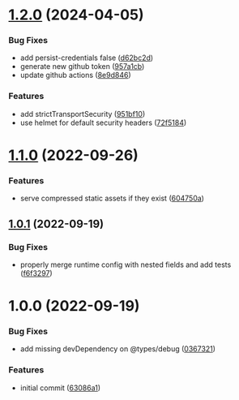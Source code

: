 # [1.2.0](https://github.com/versori/spa-server/compare/v1.1.0...v1.2.0) (2024-04-05)


### Bug Fixes

* add persist-credentials false ([d62bc2d](https://github.com/versori/spa-server/commit/d62bc2d26ee34ba37470f0594d36c2f81a4b8705))
* generate new github token ([957a1cb](https://github.com/versori/spa-server/commit/957a1cb4441a8739ae4f846c3ab8f52026ab3634))
* update github actions ([8e9d846](https://github.com/versori/spa-server/commit/8e9d8463891ab9c22323cb353e09d9a471facad7))


### Features

* add strictTransportSecurity ([951bf10](https://github.com/versori/spa-server/commit/951bf10ca737a792ce58e0cc08f7745e9ade6524))
* use helmet for default security headers ([72f5184](https://github.com/versori/spa-server/commit/72f5184793a9e09621c5d76355823593da8ae803))

# [1.1.0](https://github.com/versori/spa-server/compare/v1.0.1...v1.1.0) (2022-09-26)


### Features

* serve compressed static assets if they exist ([604750a](https://github.com/versori/spa-server/commit/604750ac8d9098604bac11ac49181beaec446892))

## [1.0.1](https://github.com/versori/spa-server/compare/v1.0.0...v1.0.1) (2022-09-19)


### Bug Fixes

* properly merge runtime config with nested fields and add tests ([f6f3297](https://github.com/versori/spa-server/commit/f6f3297a4ae679d957aae0c360b6f07c31b10826))

# 1.0.0 (2022-09-19)


### Bug Fixes

* add missing devDependency on @types/debug ([0367321](https://github.com/versori/spa-server/commit/0367321f04ce0aec34c6eff266d7da2f693df556))


### Features

* initial commit ([63086a1](https://github.com/versori/spa-server/commit/63086a1c43487ffbdac7d2513e5fece7169d25ac))
